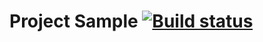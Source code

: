 # Project Sample [![Build status](https://ci.appveyor.com/api/projects/status/twu7ua9bg57eqo6s?svg=true)](https://ci.appveyor.com/project/osmyswait/hw2-1ui)

